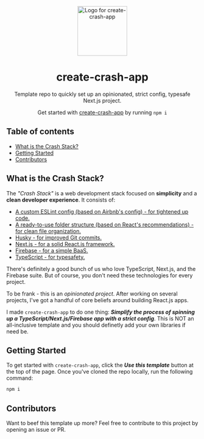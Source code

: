 <p align="center">
  <img src="http://cdn.shopify.com/s/files/1/1061/1924/products/Smirk_Cat_Emoji_grande.png?v=1571606093" width="130" alt="Logo for create-crash-app" />
</p>

<h1 align="center">
  create-crash-app
</h1>

<p align="center">
  Template repo to quickly set up an opinionated, strict config, typesafe Next.js project.
</p>

<p align="center">
  Get started with <a rel="noopener noreferrer" target="_blank" href="https://create-crash-app.vercel.app/">create-crash-app</a> by running <code>npm i</code>
</p>

<h2 id="table-of-contents">Table of contents</h2>

- <a href="#about">What is the Crash Stack?</a>
- <a href="#getting-started">Getting Started</a>
- <a href="#contributors">Contributors</a>

<h2 id="about">What is the Crash Stack?</h2>

The _"Crash Stack"_ is a web development stack focused on **simplicity** and a **clean developer experience**. It consists of: 

- [A custom ESLint config (based on Airbnb's config) - for tightened up code.](https://github.com/iamturns/eslint-config-airbnb-typescript)
- [A ready-to-use folder structure (based on React's recommendations) - for clean file organization.](https://reactjs.org/docs/faq-structure.html)
- [Husky - for improved Git commits.](https://github.com/t3-oss/create-t3-app)
- [Next.js - for a solid React.js framework.](https://nextjs.org)
- [Firebase - for a simple BaaS.](https://firebase.google.com/)
- [TypeScript - for typesafety.](https://typescriptlang.org)

There's definitely a good bunch of us who love TypeScript, Next.js, and the Firebase suite. But of course, you don't need these technologies for every project.

To be frank - this is an _opinionated project_. After working on several projects, I've got a handful of core beliefs around building React.js apps.  

I made `create-crash-app` to do one thing: **_Simplify the process of spinning up a TypeScript/Next.js/Firebase app with a strict config_**. This is NOT an all-inclusive template and you should definetly add your own libraries if need be.

<h2 id="getting-started">Getting Started</h2>

To get started with `create-crash-app`, click the **_Use this template_** button at the top of the page. Once you've cloned the repo locally, run the following command:

```bash
npm i
```

<h2 id="contributors">Contributors</h2>

Want to beef this template up more? Feel free to contribute to this project by opening an issue or PR.
